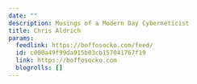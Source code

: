 ```yaml
---
date: ""
description: Musings of a Modern Day Cyberneticist
title: Chris Aldrich
params:
  feedlink: https://boffosocko.com/feed/
  id: c000a49f99da915b03cb157041767f19
  link: https://boffosocko.com
  blogrolls: []
---
```

